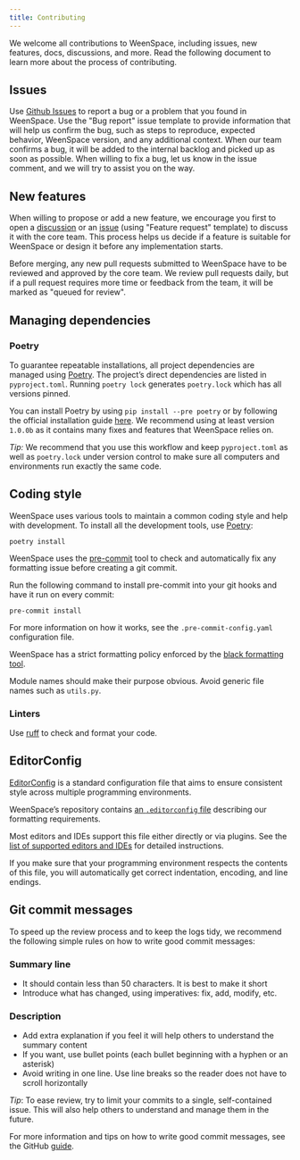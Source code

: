 ```yaml
---
title: Contributing
---
```


We welcome all contributions to WeenSpace, including issues, new features, docs, discussions, and more. Read the following document to learn more about the process of contributing.

## Issues

Use [Github Issues](https://github.com/WeenSpace/weenspace/issues) to report a bug or a problem that you found in WeenSpace. Use the "Bug report" issue template to provide information that will help us confirm the bug, such as steps to reproduce, expected behavior, WeenSpace version, and any additional context. When our team confirms a bug, it will be added to the internal backlog and picked up as soon as possible. When willing to fix a bug, let us know in the issue comment, and we will try to assist you on the way.

## New features
When willing to propose or add a new feature, we encourage you first to open a [discussion](https://github.com/WeenSpace/weenspace/discussions) or an [issue](https://github.com/WeenSpace/weenspace/issues) (using "Feature request" template) to discuss it with the core team. This process helps us decide if a feature is suitable for WeenSpace or design it before any implementation starts.

Before merging, any new pull requests submitted to WeenSpace have to be reviewed and approved by the core team. We review pull requests daily, but if a pull request requires more time or feedback from the team, it will be marked as "queued for review".

## Managing dependencies

### Poetry

To guarantee repeatable installations, all project dependencies are managed using [Poetry](https://poetry.eustace.io/). The project’s direct dependencies are listed in `pyproject.toml`.
Running `poetry lock` generates `poetry.lock` which has all versions pinned.

You can install Poetry by using `pip install --pre poetry` or by following the official installation guide [here](https://github.com/sdispater/poetry#installation).
We recommend using at least version `1.0.0b` as it contains many fixes and features that WeenSpace relies on.

*Tip:* We recommend that you use this workflow and keep `pyproject.toml` as well as `poetry.lock` under version control to make sure all computers and environments run exactly the same code.

## Coding style

WeenSpace uses various tools to maintain a common coding style and help with development.
To install all the development tools, use [Poetry](https://python-poetry.org):

```shell
poetry install
```

WeenSpace uses the [pre-commit](https://pre-commit.com/#install) tool to check and automatically fix any formatting issue before creating a git commit.

Run the following command to install pre-commit into your git hooks and have it run on every commit:

```shell
pre-commit install
```

For more information on how it works, see the `.pre-commit-config.yaml` configuration file.

WeenSpace has a strict formatting policy enforced by the [black formatting tool](https://github.com/python/black).

Module names should make their purpose obvious. Avoid generic file names such as `utils.py`.

### Linters

Use [ruff](https://github.com/astral-sh/ruff) to check and format your code.

## EditorConfig

[EditorConfig](http://editorconfig.org/) is a standard configuration file that aims to ensure consistent style across multiple programming environments.

WeenSpace’s repository contains [an `.editorconfig` file](https://github.com/WeenSpace/weenspace/blob/master/.editorconfig) describing our formatting requirements.

Most editors and IDEs support this file either directly or via plugins. See the [list of supported editors and IDEs](http://editorconfig.org/#download) for detailed instructions.

If you make sure that your programming environment respects the contents of this file, you will automatically get correct indentation, encoding, and line endings.

## Git commit messages

To speed up the review process and to keep the logs tidy, we recommend the following simple rules on how to write good commit messages:

### Summary line

- It should contain less than 50 characters. It is best to make it short
- Introduce what has changed, using imperatives: fix, add, modify, etc.

### Description

- Add extra explanation if you feel it will help others to understand the summary content
- If you want, use bullet points (each bullet beginning with a hyphen or an asterisk)
- Avoid writing in one line. Use line breaks so the reader does not have to scroll horizontally

*Tip*: To ease review, try to limit your commits to a single, self-contained issue. This will also help others to understand and manage them in the future.


For more information and tips on how to write good commit messages, see the GitHub [guide](https://github.com/erlang/otp/wiki/writing-good-commit-messages).
